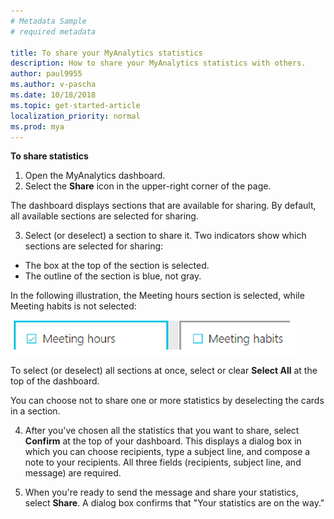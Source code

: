 ```yaml
---
# Metadata Sample
# required metadata

title: To share your MyAnalytics statistics
description: How to share your MyAnalytics statistics with others. 
author: paul9955
ms.author: v-pascha
ms.date: 10/18/2018
ms.topic: get-started-article
localization_priority: normal 
ms.prod: mya
---
```


**To share statistics**

1. Open the MyAnalytics dashboard.
2. Select the **Share** icon in the upper-right corner of the page.
    
The dashboard displays sections that are available for sharing. By default, all available sections are selected for sharing. 

3. Select (or deselect) a section to share it. Two indicators show which sections are selected for sharing:

  * The box at the top of the section is selected.
  * The outline of the section is blue, not gray.

   In the following illustration, the Meeting hours section is selected, while Meeting habits is not selected: 

   ![Items selected for sharing](../../Images/mya/use/Selected-for-sharing.png)

   To select (or deselect) all sections at once, select or clear **Select All** at the top of the dashboard. 

   You can choose not to share one or more statistics by deselecting the cards in a section. 

4. After you've chosen all the statistics that you want to share, select **Confirm** at the top of your dashboard. This displays a dialog box in which you can choose recipients, type a subject line, and compose a note to your recipients. All three fields (recipients, subject line, and message) are required.

5. When you're ready to send the message and share your statistics, select **Share**. A dialog box confirms that "Your statistics are on the way."
   
